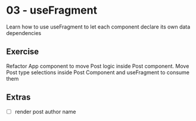 # 03 - useFragment

Learn how to use useFragment to let each component declare its own data dependencies

## Exercise

Refactor App component to move Post logic inside Post component.
Move Post type selections inside Post Component and useFragment to consume them

## Extras

- [ ] render post author name
